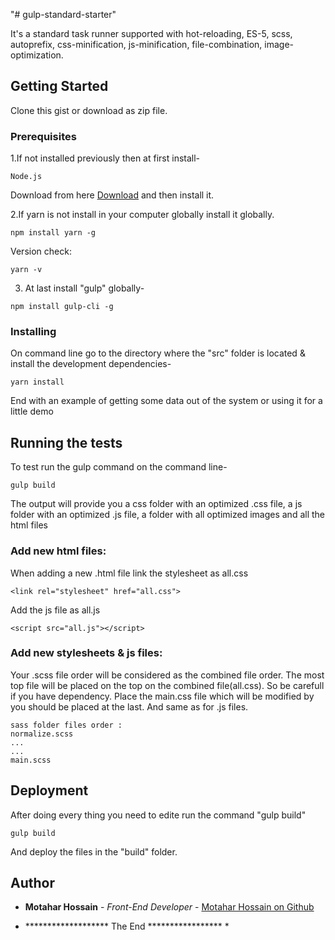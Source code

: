 "# gulp-standard-starter" 

It's a standard task runner supported with 
hot-reloading, 
ES-5, 
scss, 
autoprefix, 
css-minification, 
js-minification, 
file-combination, 
image-optimization.

## Getting Started

Clone this gist or download as zip file.

### Prerequisites

1.If not installed previously then at first install- 
```
Node.js
```
Download from here [Download](https://nodejs.org/en/) and then install it.

2.If yarn is not install in your computer globally install it globally.

```
npm install yarn -g
```
Version check:
```
yarn -v
```
3. At last install "gulp" globally-

```
npm install gulp-cli -g
```
### Installing

On command line go to the directory where the "src" folder is located & install the development dependencies-

```
yarn install
```

End with an example of getting some data out of the system or using it for a little demo

## Running the tests

To test run the gulp command on the command line-

```
gulp build
```
The output will provide you a css folder with an optimized .css file, a js folder with an optimized .js file, a folder with all optimized images and all the html files

### Add new html files:

When adding a new .html file link the stylesheet as all.css

```
<link rel="stylesheet" href="all.css">
```

Add the js file as all.js

```
<script src="all.js"></script>
```

### Add new stylesheets & js files:

Your .scss file order will be considered as the combined file order. The most top file will be placed on the top on the combined file(all.css). So be carefull if you have dependency. Place the main.css file which will be modified by you should be placed at the last. And same as for .js files.

```
sass folder files order :
normalize.scss
...
...
main.scss

```

## Deployment

After doing every thing you need to edite run the command "gulp build" 

```
gulp build
```
And deploy the files in the "build" folder.

## Author

* **Motahar Hossain** - *Front-End Developer* - [Motahar Hossain on Github](https://github.com/techadjuvant)


* ******************* The End ***************** *

